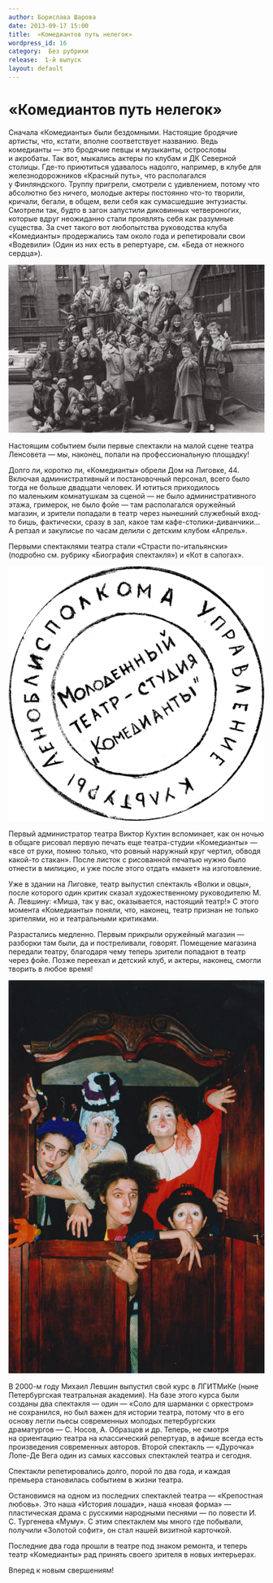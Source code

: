 ```yaml
---
author: Борислава Шарова
date: 2013-09-17 15:00
title:  «Комедиантов путь нелегок»
wordpress_id: 16
category:  Без рубрики
release:  1-й выпуск
layout: default
---
```


# «Комедиантов путь нелегок»

Сначала «Комедианты» были бездомными. Настоящие бродячие артисты, что, кстати, вполне соответствует названию. Ведь комедианты — это бродячие певцы и музыканты, острословы и акробаты. Так вот, мыкались актеры по клубам и ДК Северной столицы. Где-то приютиться удавалось надолго, например, в клубе для железнодорожников «Красный путь», что располагался у Финляндского. Труппу пригрели, смотрели с удивлением, потому что абсолютно без ничего, молодые актеры постоянно что-то творили, кричали, бегали, в общем, вели себя как сумасшедшие энтузиасты. Смотрели так, будто в загон запустили диковинных четвероногих, которые вдруг неожиданно стали проявлять себя как разумные существа. За счет такого вот любопытства руководства клуба «Комедианты» продержались там около года и репетировали свои «Водевили» (Один из них есть в репертуаре, см. «Беда от нежного сердца»).


![Труппа театра, 1994 г.][1]

Настоящим событием были первые спектакли на малой сцене театра Ленсовета — мы, наконец, попали на профессиональную площадку!

Долго ли, коротко ли, «Комедианты» обрели Дом на Лиговке, 44. Включая административный и постановочный персонал, всего было тогда не больше двадцати человек. И ютиться приходилось по маленьким комнатушкам за сценой — не было административного этажа, гримерок, не было фойе — там располагался оружейный магазин, и зрители попадали в театр через нынешний служебный вход-то бишь, фактически, сразу в зал, какое там кафе-столики-диванчики… А репзал и закулисье по часам делили с детским клубом «Апрель».

Первыми спектаклями театра стали «Страсти по-итальянски» (подробно см. рубрику «Биография спектакля») и «Кот в сапогах».

![Первая печать театра][2]

Первый администратор театра Виктор Кухтин вспоминает, как он ночью в общаге рисовал первую печать еще театра-студии «Комедианты» — «все от руки, помню только, что ровный наружный круг чертил, обводя какой-то стакан». После листок с рисованной печатью нужно было отнести в милицию, и уже после этого отдать «макет» на изготовление.

Уже в здании на Лиговке, театр выпустил спектакль «Волки и овцы», после которого один критик сказал художественному руководителю М. А. Левшину: «Миша, так у вас, оказывается, настоящий театр!» С этого момента «Комедианты» поняли, что, наконец, театр признан не только зрителями, но и театральными критиками.

Разрастались медленно. Первым прикрыли оружейный магазин — разборки там были, да и постреливали, говорят. Помещение магазина передали театру, благодаря чему теперь зрители попадают в театр через фойе. Позже переехал и детский клуб, и актеры, наконец, смогли творить в любое время!

![Фото из спектакля "Соло для шарманки с оркестром"][3]

В 2000-м году Михаил Левшин выпустил свой курс в ЛГИТМиКе (ныне Петербургская театральная академия). На базе этого курса были созданы два спектакля — один — «Соло для шарманки с оркестром» не сохранился, но был важен для истории театра, потому что в его основу легли пьесы современных молодых петербургских драматургов — С. Носов, А. Образцов и др. Теперь, не смотря на ориентацию театра на классический репертуар, в афише всегда есть произведения современных авторов. Второй спектакль — «Дурочка» Лопе-Де Вега один из самых кассовых спектаклей театра и сегодня.

Спектакли репетировались долго, порой по два года, и каждая премьера становилась событием в жизни театра.

Остановимся на одном из последних спектаклей театра — «Крепостная любовь». Это наша «История лошади», наша «новая форма» — пластическая драма с русскими народными песнями — по повести И. С. Тургенева «Муму». С этим спектаклем мы много где побывали, получили «Золотой софит», он стал нашей визитной карточкой.

Последние два года прошли в театре под знаком ремонта, и теперь театр «Комедианты» рад принять своего зрителя в новых интерьерах.

Вперед к новым свершениям!

[1]: ./istoria-1.jpg	"Труппа театра, 1994 г."
[2]: ./stamp-2.png		"Первая печать театра"
[3]: ./istoria-2.jpg	"Фото из спектакля «Соло для шарманки с оркестром»"